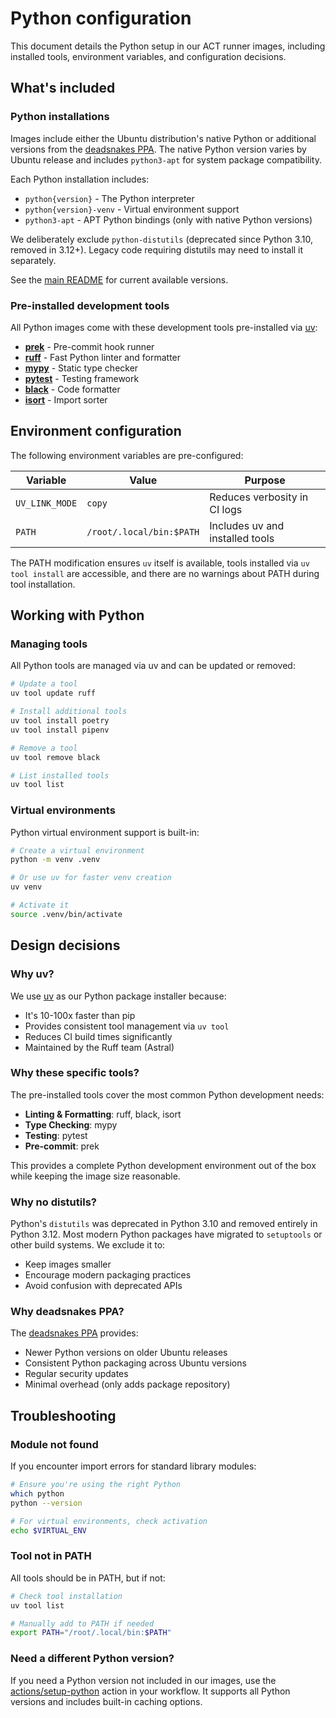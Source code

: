 # Python configuration

This document details the Python setup in our ACT runner images, including installed tools,
environment variables, and configuration decisions.

## What's included

### Python installations

Images include either the Ubuntu distribution's native Python or additional versions from the
[deadsnakes PPA](https://launchpad.net/~deadsnakes/+archive/ubuntu/ppa). The native Python version
varies by Ubuntu release and includes `python3-apt` for system package compatibility.

Each Python installation includes:

- `python{version}` - The Python interpreter
- `python{version}-venv` - Virtual environment support
- `python3-apt` - APT Python bindings (only with native Python versions)

We deliberately exclude `python-distutils` (deprecated since Python 3.10, removed in 3.12+).
Legacy code requiring distutils may need to install it separately.

See the [main README](../README.md#available-images) for current available versions.

### Pre-installed development tools

All Python images come with these development tools pre-installed via [uv](https://github.com/astral-sh/uv):

- [**prek**](https://github.com/kpumuk/prek) - Pre-commit hook runner
- [**ruff**](https://github.com/astral-sh/ruff) - Fast Python linter and formatter
- [**mypy**](https://github.com/python/mypy) - Static type checker
- [**pytest**](https://github.com/pytest-dev/pytest) - Testing framework
- [**black**](https://github.com/psf/black) - Code formatter
- [**isort**](https://github.com/PyCQA/isort) - Import sorter

## Environment configuration

The following environment variables are pre-configured:

| Variable | Value | Purpose |
|----------|-------|---------|
| `UV_LINK_MODE` | `copy` | Reduces verbosity in CI logs |
| `PATH` | `/root/.local/bin:$PATH` | Includes uv and installed tools |

The PATH modification ensures `uv` itself is available, tools installed via `uv tool install` are
accessible, and there are no warnings about PATH during tool installation.

## Working with Python

### Managing tools

All Python tools are managed via uv and can be updated or removed:

```bash
# Update a tool
uv tool update ruff

# Install additional tools
uv tool install poetry
uv tool install pipenv

# Remove a tool
uv tool remove black

# List installed tools
uv tool list
```

### Virtual environments

Python virtual environment support is built-in:

```bash
# Create a virtual environment
python -m venv .venv

# Or use uv for faster venv creation
uv venv

# Activate it
source .venv/bin/activate
```

## Design decisions

### Why uv?

We use [uv](https://github.com/astral-sh/uv) as our Python package installer because:

- It's 10-100x faster than pip
- Provides consistent tool management via `uv tool`
- Reduces CI build times significantly
- Maintained by the Ruff team (Astral)

### Why these specific tools?

The pre-installed tools cover the most common Python development needs:

- **Linting & Formatting**: ruff, black, isort
- **Type Checking**: mypy
- **Testing**: pytest
- **Pre-commit**: prek

This provides a complete Python development environment out of the box while keeping the
image size reasonable.

### Why no distutils?

Python's `distutils` was deprecated in Python 3.10 and removed entirely in Python 3.12. Most
modern Python packages have migrated to `setuptools` or other build systems. We exclude it to:

- Keep images smaller
- Encourage modern packaging practices
- Avoid confusion with deprecated APIs

### Why deadsnakes PPA?

The [deadsnakes PPA](https://launchpad.net/~deadsnakes/+archive/ubuntu/ppa) provides:

- Newer Python versions on older Ubuntu releases
- Consistent Python packaging across Ubuntu versions
- Regular security updates
- Minimal overhead (only adds package repository)

## Troubleshooting

### Module not found

If you encounter import errors for standard library modules:

```bash
# Ensure you're using the right Python
which python
python --version

# For virtual environments, check activation
echo $VIRTUAL_ENV
```

### Tool not in PATH

All tools should be in PATH, but if not:

```bash
# Check tool installation
uv tool list

# Manually add to PATH if needed
export PATH="/root/.local/bin:$PATH"
```

### Need a different Python version?

If you need a Python version not included in our images, use the
[actions/setup-python](https://github.com/actions/setup-python) action in your workflow. It
supports all Python versions and includes built-in caching options.
